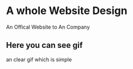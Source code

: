 <h1> A whole Website Design </h1>

An Offical Website to An Company

<h2> Here you can see gif </h2>

an clear gif which is simple
